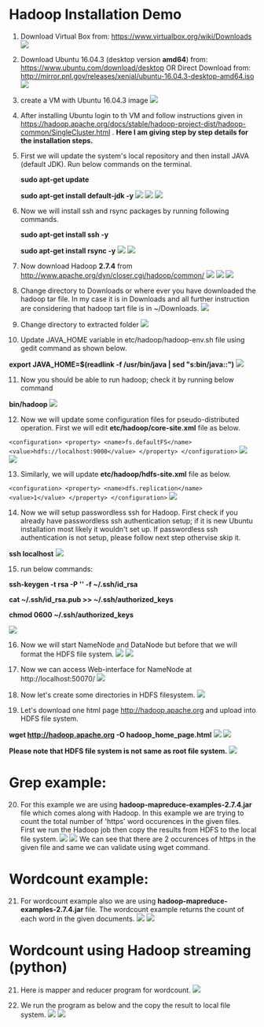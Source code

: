 # Hadoop Installation Demo

1. Download Virtual Box from: https://www.virtualbox.org/wiki/Downloads
![](https://github.com/maniraniyal/BigData/blob/master/A1.png?raw=true)


2. Download Ubuntu 16.04.3 (desktop version **amd64**) from: https://www.ubuntu.com/download/desktop
   OR 
   Direct Download from: http://mirror.pnl.gov/releases/xenial/ubuntu-16.04.3-desktop-amd64.iso
![](https://github.com/maniraniyal/BigData/blob/master/A4.png?raw=true)


3. create a VM with Ubuntu 16.04.3 image
![](https://github.com/maniraniyal/BigData/blob/master/A3.png?raw=true)


4. After installing Ubuntu login to th VM and follow instructions given in https://hadoop.apache.org/docs/stable/hadoop-project-dist/hadoop-common/SingleCluster.html . **Here I am giving step by step details for the installation steps.**


5. First we will update the system's local repository and then install JAVA (default JDK). Run below commands on the terminal.

   **sudo apt-get update**
   
   **sudo apt-get install default-jdk -y**
![](https://github.com/maniraniyal/BigData/blob/master/7.png?raw=true)
![](https://github.com/maniraniyal/BigData/blob/master/8.png?raw=true)
![](https://github.com/maniraniyal/BigData/blob/master/9.png?raw=true)


6. Now we will install ssh and rsync packages by running following commands.

   **sudo apt-get install ssh -y**
   
   **sudo apt-get install rsync -y**
![](https://github.com/maniraniyal/BigData/blob/master/10.png?raw=true)
![](https://github.com/maniraniyal/BigData/blob/master/11.png?raw=true)


7. Now download Hadoop **2.7.4** from http://www.apache.org/dyn/closer.cgi/hadoop/common/
![](https://github.com/maniraniyal/BigData/blob/master/download_hadoop.png?raw=true)
![](https://github.com/maniraniyal/BigData/blob/master/12.png?raw=true)
![](https://github.com/maniraniyal/BigData/blob/master/13.png?raw=true)


8. Change directory to Downloads or where ever you have downloaded the hadoop tar file. In my case it is in Downloads and all further instruction are considering that hadoop tart file is in ~/Downloads.
![](https://github.com/maniraniyal/BigData/blob/master/14.png?raw=true)


9. Change directory to extracted folder 
![](https://github.com/maniraniyal/BigData/blob/master/15.png?raw=true)


10. Update JAVA_HOME variable in etc/hadoop/hadoop-env.sh file using gedit command as shown below.

   **export JAVA_HOME=$(readlink -f /usr/bin/java | sed "s:bin/java::")**
![](https://github.com/maniraniyal/BigData/blob/master/22.png?raw=true)


11. Now you should be able to run hadoop; check it by running below command

   **bin/hadoop**
![](https://github.com/maniraniyal/BigData/blob/master/16.png?raw=true)


12. Now we will update some configuration files for pseudo-distributed operation. First we will edit **etc/hadoop/core-site.xml** file as below.

   `<configuration>
    <property>
        <name>fs.defaultFS</name>
        <value>hdfs://localhost:9000</value>
    </property>
   </configuration>`
![](https://github.com/maniraniyal/BigData/blob/master/18_1.png?raw=true)
![](https://github.com/maniraniyal/BigData/blob/master/18.png?raw=true)


13. Similarly, we will update **etc/hadoop/hdfs-site.xml** file as below.

`<configuration>
    <property>
        <name>dfs.replication</name>
        <value>1</value>
    </property>
</configuration>`
![](https://github.com/maniraniyal/BigData/blob/master/19.png?raw=true)


14. Now we will setup passwordless ssh for Hadoop. First check if you already have passwordless ssh authentication setup; if it is new Ubuntu installation most likely it wouldn't set up. If passwordless ssh authentication is not setup, please follow next step othervise skip it.

   **ssh localhost**
![](https://github.com/maniraniyal/BigData/blob/master/20.png?raw=true)


15. run below commands:

  **ssh-keygen -t rsa -P '' -f ~/.ssh/id_rsa**
  
  **cat ~/.ssh/id_rsa.pub >> ~/.ssh/authorized_keys**
  
  **chmod 0600 ~/.ssh/authorized_keys**
  
![](https://github.com/maniraniyal/BigData/blob/master/21.png?raw=true)


16. Now we will start NameNode and DataNode but before that we will format the HDFS file system.
![](https://github.com/maniraniyal/BigData/blob/master/23.png?raw=true)
![](https://github.com/maniraniyal/BigData/blob/master/24.png?raw=true)


17. Now we can access Web-interface for NameNode at http://localhost:50070/
![](https://github.com/maniraniyal/BigData/blob/master/25.png?raw=true)


18. Now let's create some directories in HDFS filesystem.
![](https://github.com/maniraniyal/BigData/blob/master/26.png?raw=true)


19. Let's download one html page http://hadoop.apache.org and upload into HDFS file system.

   **wget http://hadoop.apache.org -O hadoop_home_page.html**
![](https://github.com/maniraniyal/BigData/blob/master/27.png?raw=true)
![](https://github.com/maniraniyal/BigData/blob/master/28.png?raw=true)

**Please note that HDFS file system is not same as root file system.**
![](https://github.com/maniraniyal/BigData/blob/master/30.png?raw=true)

# Grep example:
20. For this example we are using **hadoop-mapreduce-examples-2.7.4.jar** file which comes along with Hadoop. In this example we are trying to count the total number of 'https' word occurences in the given files. First we run the Hadoop job then copy the results from HDFS to the local file system.
![](https://github.com/maniraniyal/BigData/blob/master/35.png?raw=true)
![](https://github.com/maniraniyal/BigData/blob/master/36.png?raw=true)
We can see that there are 2 occurences of https in the given file and same we can validate using wget command.


# Wordcount example:
21. For wordcount example also we are using **hadoop-mapreduce-examples-2.7.4.jar** file. The wordcount example returns the count of each word in the given documents.
![](https://github.com/maniraniyal/BigData/blob/master/33.png?raw=true)
![](https://github.com/maniraniyal/BigData/blob/master/34.png?raw=true)


# Wordcount using Hadoop streaming (python)
21. Here is mapper and reducer program for wordcount.
![](https://github.com/maniraniyal/BigData/blob/master/39.png?raw=true)


22. We run the program as below and the copy the result to local file system. 
![](https://github.com/maniraniyal/BigData/blob/master/37.png?raw=true)
![](https://github.com/maniraniyal/BigData/blob/master/38.png?raw=true)
